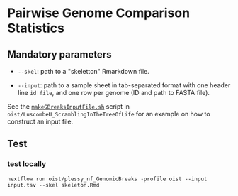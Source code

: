 # Pairwise Genome Comparison Statistics

## Mandatory parameters

 * `--skel`: path to a "skeletton" Rmarkdown file.

 * `--input`: path to a sample sheet in tab-separated format with one header
   line `id	file`, and one row per genome (ID and path to FASTA file).

See the [`makeGBreaksInputFile.sh`](https://github.com/oist/LuscombeU_ScramblingInTheTreeOfLife/blob/main/scripts/makeGBreaksInputFile.sh)
script in `oist/LuscombeU_ScramblingInTheTreeOfLife` for  an example on how
to construct an input file.

## Test

### test locally

    nextflow run oist/plessy_nf_GenomicBreaks -profile oist --input input.tsv --skel skeleton.Rmd
